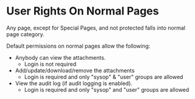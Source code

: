 # User Rights On Normal Pages #
Any page, except for Special Pages, and not protected falls into normal page category.

Default permissions on normal pages allow the following:
  * Anybody can view the attachments.
    * Login is not required
  * Add/update/download/remove the attachments
    * Login is required and only "sysop" & "user" groups are allowed
  * View the audit log (if audit logging is enabled).
    * Login is required and only "sysop" and "user" groups are allowed